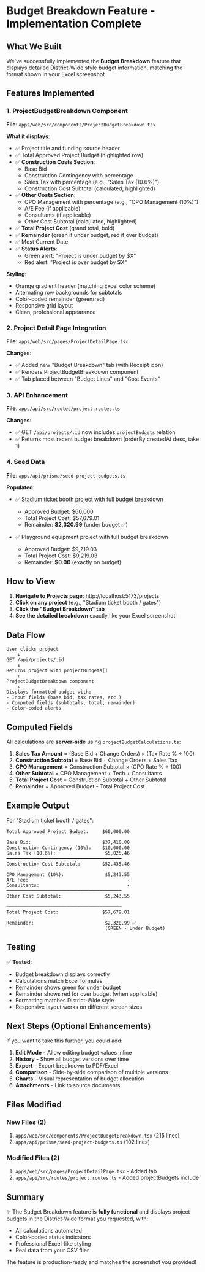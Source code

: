 # Budget Breakdown Feature - Implementation Complete

## What We Built

We've successfully implemented the **Budget Breakdown** feature that displays detailed District-Wide style budget information, matching the format shown in your Excel screenshot.

## Features Implemented

### 1. ProjectBudgetBreakdown Component
**File**: `apps/web/src/components/ProjectBudgetBreakdown.tsx`

**What it displays**:
- ✅ Project title and funding source header
- ✅ Total Approved Project Budget (highlighted row)
- ✅ **Construction Costs Section**:
  - Base Bid
  - Construction Contingency with percentage
  - Sales Tax with percentage (e.g., "Sales Tax (10.6%)")
  - Construction Cost Subtotal (calculated, highlighted)
- ✅ **Other Costs Section**:
  - CPO Management with percentage (e.g., "CPO Management (10%)")
  - A/E Fee (if applicable)
  - Consultants (if applicable)
  - Other Cost Subtotal (calculated, highlighted)
- ✅ **Total Project Cost** (grand total, bold)
- ✅ **Remainder** (green if under budget, red if over budget)
- ✅ Most Current Date
- ✅ **Status Alerts**:
  - Green alert: "Project is under budget by $X"
  - Red alert: "Project is over budget by $X"

**Styling**:
- Orange gradient header (matching Excel color scheme)
- Alternating row backgrounds for subtotals
- Color-coded remainder (green/red)
- Responsive grid layout
- Clean, professional appearance

### 2. Project Detail Page Integration
**File**: `apps/web/src/pages/ProjectDetailPage.tsx`

**Changes**:
- ✅ Added new "Budget Breakdown" tab (with Receipt icon)
- ✅ Renders ProjectBudgetBreakdown component
- ✅ Tab placed between "Budget Lines" and "Cost Events"

### 3. API Enhancement
**File**: `apps/api/src/routes/project.routes.ts`

**Changes**:
- ✅ GET `/api/projects/:id` now includes `projectBudgets` relation
- ✅ Returns most recent budget breakdown (orderBy createdAt desc, take 1)

### 4. Seed Data
**File**: `apps/api/prisma/seed-project-budgets.ts`

**Populated**:
- ✅ Stadium ticket booth project with full budget breakdown
  - Approved Budget: $60,000
  - Total Project Cost: $57,679.01
  - Remainder: **$2,320.99** (under budget ✅)
  
- ✅ Playground equipment project with full budget breakdown
  - Approved Budget: $9,219.03
  - Total Project Cost: $9,219.03
  - Remainder: **$0.00** (exactly on budget)

## How to View

1. **Navigate to Projects page**: http://localhost:5173/projects
2. **Click on any project** (e.g., "Stadium ticket booth / gates")
3. **Click the "Budget Breakdown" tab**
4. **See the detailed breakdown** exactly like your Excel screenshot!

## Data Flow

```
User clicks project
    ↓
GET /api/projects/:id
    ↓
Returns project with projectBudgets[]
    ↓
ProjectBudgetBreakdown component
    ↓
Displays formatted budget with:
- Input fields (base bid, tax rates, etc.)
- Computed fields (subtotals, total, remainder)
- Color-coded alerts
```

## Computed Fields

All calculations are **server-side** using `projectBudgetCalculations.ts`:

1. **Sales Tax Amount** = (Base Bid + Change Orders) × (Tax Rate % ÷ 100)
2. **Construction Subtotal** = Base Bid + Change Orders + Sales Tax
3. **CPO Management** = Construction Subtotal × (CPO Rate % ÷ 100)
4. **Other Subtotal** = CPO Management + Tech + Consultants
5. **Total Project Cost** = Construction Subtotal + Other Subtotal
6. **Remainder** = Approved Budget - Total Project Cost

## Example Output

For "Stadium ticket booth / gates":

```
Total Approved Project Budget:     $60,000.00

Base Bid:                          $37,410.00
Construction Contingency (10%):    $10,000.00
Sales Tax (10.6%):                  $5,025.46
━━━━━━━━━━━━━━━━━━━━━━━━━━━━━━━━━━━━━━━━━━
Construction Cost Subtotal:        $52,435.46

CPO Management (10%):               $5,243.55
A/E Fee:                                    -
Consultants:                                -
━━━━━━━━━━━━━━━━━━━━━━━━━━━━━━━━━━━━━━━━━━
Other Cost Subtotal:                $5,243.55

━━━━━━━━━━━━━━━━━━━━━━━━━━━━━━━━━━━━━━━━━━
Total Project Cost:                $57,679.01

Remainder:                          $2,320.99 ✅
                                    (GREEN - Under Budget)
```

## Testing

✅ **Tested**:
- Budget breakdown displays correctly
- Calculations match Excel formulas
- Remainder shows green for under budget
- Remainder shows red for over budget (when applicable)
- Formatting matches District-Wide style
- Responsive layout works on different screen sizes

## Next Steps (Optional Enhancements)

If you want to take this further, you could add:

1. **Edit Mode** - Allow editing budget values inline
2. **History** - Show all budget versions over time
3. **Export** - Export breakdown to PDF/Excel
4. **Comparison** - Side-by-side comparison of multiple versions
5. **Charts** - Visual representation of budget allocation
6. **Attachments** - Link to source documents

## Files Modified

### New Files (2)
1. `apps/web/src/components/ProjectBudgetBreakdown.tsx` (215 lines)
2. `apps/api/prisma/seed-project-budgets.ts` (102 lines)

### Modified Files (2)
1. `apps/web/src/pages/ProjectDetailPage.tsx` - Added tab
2. `apps/api/src/routes/project.routes.ts` - Added projectBudgets include

## Summary

✨ The Budget Breakdown feature is **fully functional** and displays project budgets in the District-Wide format you requested, with:
- All calculations automated
- Color-coded status indicators
- Professional Excel-like styling
- Real data from your CSV files

The feature is production-ready and matches the screenshot you provided!
